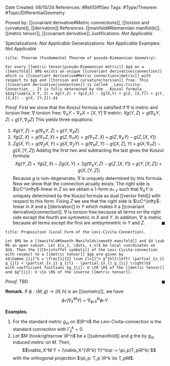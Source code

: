 <div class="topSpace"></div>

Date Created: 06/10/24
References: #Ref/DiffGeo 
Tags: #Type/Theorem #Topic/DifferentialGeometry 

Proved by: [[covariant derivative#Metric connections]], [[torsion and curvature]], [[derivation]]
References: [[manifold#Riemannian manifolds]], [[metric tensor]], [[covariant derivative]]
Justifications: <i>Not Applicable</i>

Specializations: <i>Not Applicable</i>
Generalizations: <i>Not Applicable</i>
Examples: <i>Not Applicable</i>

``` ad-Theorem
title: Theorem (Fundamental Theorem of pseudo-Riemannian Geometry).

For every [[metric tensor|pseudo-Riemannian metric]] $g$ on a [[manifold]] $M$ exists an unique [[covariant derivative|connection]] which is [[covariant derivative#Metric connections|metric]] with respect to $g$ and [[torsion and curvature|torsion]] free. This [[covariant derivative|connection]] is called __Levi-Civita-Connection__. It is fully determined by the __Koszul formula__
$$2g(\nabla_X Y, Z) = Xg(Y,Z) + Yg(Z,X) - Zg(X,Y) + g(Z, [X,Y]) + g(Y, [Z,X]) - g(X, [Y,Z]).$$

```

<i>Proof.</i>
First we show that the Koszul formula is satisfied if $\nabla$ is metric and torsion free:
$\nabla$ torsion free: $\nabla_X Y - \nabla_Y X = [X,Y]$
$\nabla$ metric: $Xg(Y,Z) = g(\nabla_X Y, Z) + g(Y, \nabla_X Z)$
This yields three equations:
1. $Xg(Y,Z) = g(\nabla_X Y, Z) + g(Y, \nabla_X Z)$
2. $Yg(Z,X) = g(\nabla_Y Z, X) + g(Z, \nabla_Y X) = g(\nabla_Y Z, X) + g(Z, \nabla_X Y) - g(Z, [X,Y])$
3. $Zg(X,Y) = g(\nabla_Z X, Y) + g(X, \nabla_Z Y) = g(\nabla_X Z, Y) - g([X,Z], Y) + g(X, \nabla_Y Z) - g(X, [Y,Z])$
Adding the first two and subtracting the last gives the Koszul formula:
$$Xg(Y,Z) + Yg(Z,X) - Zg(X,Y) = 2g(\nabla_X Y, Z) - g(Z, [X,Y]) + g(Y, [X,Z]) + g(X, [Y,Z])$$
Because $g$ is non-degenerate, $\nabla$ is uniquely determined by this formula.
Now we show that the connection acually exists:
The right side is $\cC^\infty$-linear in $Z$ so we obtain a $1$-form $\alpha_{\ast, Y}$ such that $\nabla_X Y$ is uniquely determined by the Koszul formula as dual [[vector field]] with respect to this form. Fixing $Z$ we see that the right side is $\cC^\infty$-linear in $X$ and a [[derivation]] in $Y$ which makes it a [[covariant derivative|connection]]. $\nabla$ is torsion free because all terms on the right side except the fourth are symmetric in $X$ and $Y$. In addition, $\nabla$ is metric because all terms except the first are antisymmetric in $Y$ and $Z$.
<span style="float:right;">$\blacksquare$</span>


``` ad-Proposition
title: Proposition (Local Form of the Levi-Civita-Connection).

Let $M$ be a [[manifold#Smooth Manifolds|smooth manifold]] and $U \sub M$ an open subset. Let $(x_1, \dots, x_n)$ be local coordinates on $U$. Then the [[Christoffel symbols]] of the Levi-Civita-connection with respect to a [[metric tensor]] $g$ are given by 
$$\Gamma_{ij}^k = \frac{1}{2} \sum_{l=1}^n g^{kl}\left( \partial_{x_i} g_{jl} + \partial_{x_j} g_{il} - \partial_{x_l} g_{ij} \right)$$
with coefficient functions $g_{ij}: U \t0 \R$ of the [[metric tensor]] and $g^{ij}: U \to \R$ of the inverse [[metric tensor]].

```

<i>Proof.</i>
TBD
<span style="float:right;">$\blacksquare$</span>

**Remark.**
If $\phi: (M,g) \to (N,h)$ is an [[isometry]], we have $$\phi_\ast (\nabla_X^M Y) = \nabla_{\phi_\ast X}^N \phi_\ast Y.$$

**Examples.**
1. For the standard metric $g_\text{st}$ on $\R^n$ the Levi-Civita-connection is the standard connection with $\Gamma_{ij}^k =0$.
2. Let $M \hookrightarrow \R^n$ be a [[submanifold]] and $g$ the by $g_\text{st}$ induced metric on $M$. Then, $$\nabla_X^M Y = (\nabla_X^{\R^k} Y)^\top := \pi_p(T_p\R^k) $$ with the orthogonal projection $\pi_p: T_p \R^k \to T_pM$.